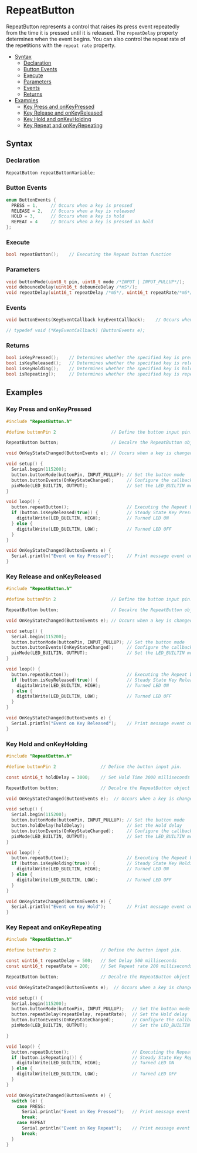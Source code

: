 # RepeatButton
RepeatButton represents a control that raises its press event repeatedly from the time it is pressed until it is released. The `repeatDelay` property determines when the event begins. You can also control the repeat rate of the repetitions with the `repeat rate` property.
- [Syntax](#syntax)
  - [Declaration](#declaration)
  - [Button Events](#button-events)
  - [Execute](#execute)
  - [Parameters](#parameters)
  - [Events](#events)
  - [Returns](#returns)
- [Examples](#examples)
    - [Key Press and onKeyPressed](#key-press-and-onkeypressed)
    - [Key Release and onKeyReleased](#key-release-and-onkeyreleased)
    - [Key Hold and onKeyHolding](#key-hold-and-onkeyholding)
    - [Key Repeat and onKeyRepeating](#key-repeat-and-onkeyrepeating)

## Syntax

### Declaration
```C
RepeatButton repeatButtonVariable;
```

### Button Events
```C
enum ButtonEvents {
  PRESS = 1,     // Occurs when a key is pressed
  RELEASE = 2,   // Occurs when a key is released
  HOLD = 3,      // Occurs when a key is hold
  REPEAT = 4     // Occurs when a key is pressed an hold
};
```

### Execute
```C
bool repeatButton();    // Executing the Repeat button function
```

### Parameters
```C
void buttonMode(uint8_t pin, uint8_t mode /*INPUT | INPUT_PULLUP*/);
void debounceDelay(uint16_t debounceDelay /*mS*/);
void repeatDelay(uint16_t repeatDelay /*mS*/, uint16_t repeatRate/*mS*/);
```

### Events
```C
void buttonEvents(KeyEventCallback keyEventCallback);    // Occurs when a key is changed

// typedef void (*KeyEventCallback) (ButtonEvents e);
```

### Returns
```C
bool isKeyPressed();    // Determines whether the specified key is pressed
bool isKeyReleased();   // Determines whether the specified key is release
bool isKeyHolding();    // Determines whether the specified key is holding
bool isRepeating();     // Determines whether the specified key is repeating
```

## Examples

### Key Press and onKeyPressed

```C
#include "RepeatButton.h"

#define buttonPin 2                     // Define the button input pin.

RepeatButton button;                    // Decalre the RepeatButton object

void OnKeyStateChanged(ButtonEvents e); // Occurs when a key is changed

void setup() {
  Serial.begin(115200);
  button.buttonMode(buttonPin, INPUT_PULLUP); // Set the button mode
  button.buttonEvents(OnKeyStateChanged);     // Configure the callback function event on the key pressed
  pinMode(LED_BUILTIN, OUTPUT);               // Set the LED_BUILTIN mode
}

void loop() {
  button.repeatButton();                      // Executing the Repeat button function
  if (button.isKeyReleased(true)) {           // Steady State Key Pressed -> False = Rising Edge, True = Seady State
    digitalWrite(LED_BUILTIN, HIGH);          // Turned LED ON
  } else {
    digitalWrite(LED_BUILTIN, LOW);           // Turned LED OFF
  }
}

void OnKeyStateChanged(ButtonEvents e) {
  Serial.println("Event on Key Pressed");     // Print message event on key Pressed
}
```

### Key Release and onKeyReleased
```C
#include "RepeatButton.h"

#define buttonPin 2                     // Define the button input pin.

RepeatButton button;                    // Decalre the RepeatButton object

void OnKeyStateChanged(ButtonEvents e); // Occurs when a key is changed

void setup() {
  Serial.begin(115200);
  button.buttonMode(buttonPin, INPUT_PULLUP); // Set the button mode
  button.buttonEvents(OnKeyStateChanged);     // Configure the callback function event on the key released
  pinMode(LED_BUILTIN, OUTPUT);               // Set the LED_BUILTIN mode
}

void loop() {
  button.repeatButton();                      // Executing the Repeat button function
  if (button.isKeyReleased(true)) {           // Steady State Key Released -> False = Rising Edge, True = Seady State
    digitalWrite(LED_BUILTIN, HIGH);          // Turned LED ON
  } else {
    digitalWrite(LED_BUILTIN, LOW);           // Turned LED OFF
  }
}

void OnKeyStateChanged(ButtonEvents e) {
  Serial.println("Event on Key Released");    // Print message event on key Released
}
```

### Key Hold and onKeyHolding
```C
#include "RepeatButton.h"

#define buttonPin 2                 // Define the button input pin.

const uint16_t holdDelay = 3000;    // Set Hold Time 3000 milliseconds

RepeatButton button;                // Decalre the RepeatButton object

void OnKeyStateChanged(ButtonEvents e);  // Occurs when a key is changed

void setup() {
  Serial.begin(115200);
  button.buttonMode(buttonPin, INPUT_PULLUP); // Set the button mode
  button.holdDelay(holdDelay);                // Set the Hold delay
  button.buttonEvents(OnKeyStateChanged);     // Configure the callback function event on the key holding
  pinMode(LED_BUILTIN, OUTPUT);               // Set the LED_BUILTIN mode
}

void loop() {
  button.repeatButton();                      // Executing the Repeat button function
  if (button.isKeyHolding(true)) {            // Steady State Key Holding -> False = Rising Edge, True = Seady State
    digitalWrite(LED_BUILTIN, HIGH);          // Turned LED ON
  } else {
    digitalWrite(LED_BUILTIN, LOW);           // Turned LED OFF
  }
}

void OnKeyStateChanged(ButtonEvents e) {
  Serial.println("Event on Key Hold");        // Print message event on key Hold
}
```

### Key Repeat and onKeyRepeating

```C
#include "RepeatButton.h"

#define buttonPin 2                 // Define the button input pin.

const uint16_t repeatDelay = 500;   // Set Delay 500 milliseconds
const uint16_t repeatRate = 200;    // Set Repeat rate 200 milliseconds

RepeatButton button;                // Decalre the RepeatButton object

void OnKeyStateChanged(ButtonEvents e);  // Occurs when a key is changed

void setup() {
  Serial.begin(115200);
  button.buttonMode(buttonPin, INPUT_PULLUP);   // Set the button mode
  button.repeatDelay(repeatDelay, repeatRate);  // Set the Hold delay
  button.buttonEvents(OnKeyStateChanged);       // Configure the callback function event on the key holding
  pinMode(LED_BUILTIN, OUTPUT);                 // Set the LED_BUILTIN mode

}

void loop() {
  button.repeatButton();                        // Executing the Repeat button function
  if (button.isRepeating()) {                   // Steady State Key Repeating -> False = Rising Edge, True = Seady State
    digitalWrite(LED_BUILTIN, HIGH);            // Turned LED ON
  } else {
    digitalWrite(LED_BUILTIN, LOW);             // Turned LED OFF
  }
}

void OnKeyStateChanged(ButtonEvents e) {
  switch (e) {
    case PRESS:
      Serial.println("Event on Key Pressed");   // Print message event on key pressed
      break;
    case REPEAT
      Serial.println("Event on Key Repeat");    // Print message event on key repeat                          
      break;
  }
}
```